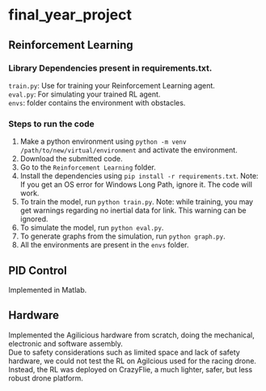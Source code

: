 # final_year_project

## Reinforcement Learning
### Library Dependencies present in requirements.txt. 

 `train.py`: Use for training your Reinforcement Learning agent. \
 `eval.py`: For simulating your trained RL agent.  \
  `envs`: folder contains the environment with obstacles. 

### Steps to run the code
1. Make a python environment using `python -m venv /path/to/new/virtual/environment` and activate the environment.  
2. Download the submitted code. 
3. Go to the `Reinforcement Learning` folder.
4. Install the dependencies using `pip install -r requirements.txt`. Note: If you get an OS error for Windows Long Path, ignore it. The code will work.
5. To train the model, run `python train.py`. Note: while training, you may get warnings regarding no inertial data for link. This warning can be ignored. 
6. To simulate the model, run `python eval.py`.
7. To generate graphs from the simulation, run `python graph.py`.
8. All the environments are present in the `envs` folder. 

## PID Control
Implemented in Matlab. 

## Hardware
Implemented the Agilicious hardware from scratch, doing the mechanical, electronic and software assembly. \
Due to safety considerations such as limited space and lack of safety hardware, we could not test the RL on Agilcious used for the racing drone. 
Instead, the RL was deployed on CrazyFlie, a much lighter, safer, but less robust drone platform. 

